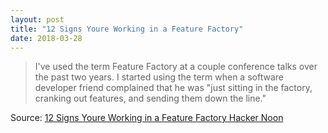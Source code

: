 ```yaml
---
layout: post
title: "12 Signs Youre Working in a Feature Factory"
date: 2018-03-28
---
```


> I've used the term Feature Factory at a couple conference talks over the past two years. I started using the term when a software developer friend complained that he was "just sitting in the factory, cranking out features, and sending them down the line."

Source: [12 Signs Youre Working in a Feature Factory  Hacker Noon](https://hackernoon.com/12-signs-youre-working-in-a-feature-factory-44a5b938d6a2)
